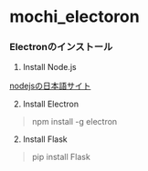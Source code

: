 # mochi_electoron

### Electronのインストール
1. Install Node.js

  [nodejsの日本語サイト](https://nodejs.org/ja/)

2. Install Electron

  > npm install -g electron

2. Install Flask

  > pip install Flask
